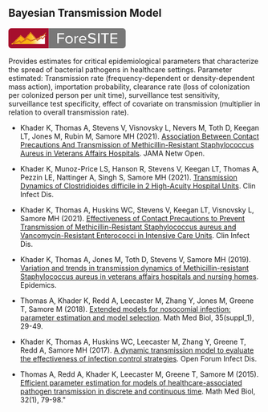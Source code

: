 ## Bayesian Transmission Model
[![ForeSITE Group](https://github.com/EpiForeSITE/software/blob/e82ed88f75e0fe5c0a1a3b38c2b94509f122019c/docs/assets/foresite-software-badge.svg)](https://github.com/EpiForeSITE)


Provides estimates for critical epidemiological parameters that characterize the spread of bacterial pathogens in healthcare settings. Parameter estimated: Transmission rate (frequency-dependent or density-dependent mass action), importation probability, clearance rate (loss of colonization per colonized person per unit time), surveillance test sensitivity, surveillance test specificity, effect of covariate on transmission (multiplier in relation to overall transmission rate).

- Khader K, Thomas A, Stevens V, Visnovsky L, Nevers M, Toth D, Keegan LT, Jones M, Rubin M, Samore MH (2021). [Association Between Contact Precautions And Transmission of Methicillin-Resistant Staphylococcus Aureus in Veterans Affairs Hospitals](https://pubmed.ncbi.nlm.nih.gov/33720369/). JAMA Netw Open.

- Khader K, Munoz-Price LS, Hanson R, Stevens V, Keegan LT, Thomas A, Pezzin LE, Nattinger A, Singh S, Samore MH (2021). [Transmission Dynamics of Clostridioides difficile in 2 High-Acuity Hospital Units](https://academic.oup.com/cid/article/72/Supplement_1/S1/6123351). Clin Infect Dis.

- Khader K, Thomas A, Huskins WC, Stevens V, Keegan LT, Visnovsky L, Samore MH (2021). [Effectiveness of Contact Precautions to Prevent Transmission of Methicillin-Resistant Staphylococcus aureus and Vancomycin-Resistant Enterococci in Intensive Care Units](https://academic.oup.com/cid/article/72/Supplement_1/S42/6123355). Clin Infect Dis.

- Khader K, Thomas A, Jones M, Toth D, Stevens V, Samore MH (2019). [Variation and trends in transmission dynamics of Methicillin-resistant Staphylococcus aureus in veterans affairs hospitals and nursing homes](https://www.sciencedirect.com/science/article/pii/S1755436519300192). Epidemics.

- Thomas A, Khader K, Redd A, Leecaster M, Zhang Y, Jones M, Greene T, Samore M (2018). [Extended models for nosocomial infection: parameter estimation and model selection](https://academic.oup.com/imammb/article/35/Supplement_1/i29/4508809). Math Med Biol, 35(suppl_1), 29-49.

- Khader K, Thomas A, Huskins WC, Leecaster M, Zhang Y, Greene T, Redd A, Samore MH (2017). [A dynamic transmission model to evaluate the effectiveness of infection control strategies](https://academic.oup.com/ofid/article-abstract/4/1/ofw247/2647447). Open Forum Infect Dis.

- Thomas A, Redd A, Khader K, Leecaster M, Greene T, Samore M (2015). [Efficient parameter estimation for models of healthcare-associated pathogen transmission in discrete and continuous time](https://academic.oup.com/imammb/article/32/1/81/661586). Math Med Biol, 32(1), 79-98."
